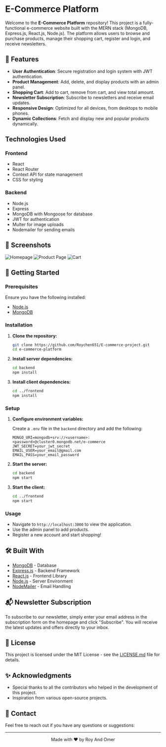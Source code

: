# E-Commerce Platform

Welcome to the **E-Commerce Platform** repository! 
This project is a fully-functional e-commerce website built with the MERN stack (MongoDB, Express.js, React.js, Node.js).
The platform allows users to browse and purchase products, manage their shopping cart, register and login, and receive newsletters.

## 🌟 Features

- **User Authentication**: Secure registration and login system with JWT authentication.
- **Product Management**: Add, delete, and display products with an admin panel.
- **Shopping Cart**: Add to cart, remove from cart, and view total amount.
- **Newsletter Subscription**: Subscribe to newsletters and receive email updates.
- **Responsive Design**: Optimized for all devices, from desktops to mobile phones.
- **Dynamic Collections**: Fetch and display new and popular products dynamically.


## Technologies Used

### Frontend

- React
- React Router
- Context API for state management
- CSS for styling

### Backend

- Node.js
- Express
- MongoDB with Mongoose for database
- JWT for authentication
- Multer for image uploads
- Nodemailer for sending emails

## 📸 Screenshots

![Homepage](./screenshots/homepage.png)
![Product Page](./screenshots/product_page.png)
![Cart](./screenshots/cart.png)

## 🚀 Getting Started

### Prerequisites

Ensure you have the following installed:
- [Node.js](https://nodejs.org/)
- [MongoDB](https://www.mongodb.com/)

### Installation

1. **Clone the repository:**

    ```bash
    git clone https://github.com/Roychen651/E-commerce-project.git
    cd e-commerce-platform
    ```

2. **Install server dependencies:**

    ```bash
    cd backend
    npm install
    ```

3. **Install client dependencies:**

    ```bash
    cd ../frontend
    npm install
    ```

### Setup

1. **Configure environment variables:**

    Create a `.env` file in the `backend` directory and add the following:

    ```env
    MONGO_URI=mongodb+srv://<username>:<password>@cluster0.mongodb.net/e-commerce
    JWT_SECRET=your_jwt_secret
    EMAIL_USER=your_email@gmail.com
    EMAIL_PASS=your_email_password
    ```

2. **Start the server:**

    ```bash
    cd backend
    npm start
    ```

3. **Start the client:**

    ```bash
    cd ../frontend
    npm start
    ```

### Usage

- Navigate to `http://localhost:3000` to view the application.
- Use the admin panel to add products.
- Register a new account and start shopping!

## 🛠️ Built With

- [MongoDB](https://www.mongodb.com/) - Database
- [Express.js](https://expressjs.com/) - Backend Framework
- [React.js](https://reactjs.org/) - Frontend Library
- [Node.js](https://nodejs.org/) - Server Environment
- [NodeMailer](https://nodemailer.com/about/) - Email Handling

## 📬 Newsletter Subscription

To subscribe to our newsletter, simply enter your email address in the subscription form on the homepage and click "Subscribe". You will receive the latest updates and offers directly to your inbox.

## 📄 License

This project is licensed under the MIT License - see the [LICENSE.md](LICENSE.md) file for details.

## ✨ Acknowledgments

- Special thanks to all the contributors who helped in the development of this project.
- Inspiration from various open-source projects.

## 📧 Contact

Feel free to reach out if you have any questions or suggestions:


---

<p align="center">
    Made with ❤️ by Roy And Omer
</p>
